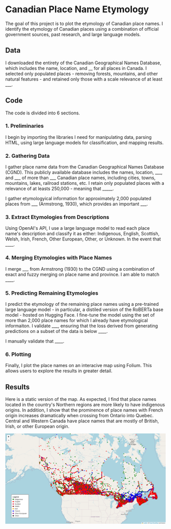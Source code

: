 # Canadian Place Name Etymology
The goal of this project is to plot the etymology of Canadian place names. I identify the etymology of Canadian places using a combination of official government sources, past research, and large language models.

## Data
I downloaded the entirety of the Canadian Geographical Names Database, which includes the name, location, and __ for all places in Canada. I selected only populated places - removing forests, mountains, and other natural features - and retained only those with a scale relevance of at least ___.

## Code

The code is divided into 6 sections.

### 1. Preliminaries
I begin by importing the libraries I need for manipulating data, parsing HTML, using large language models for classification, and mapping results.

### 2. Gathering Data
I gather place name data from the Canadian Geographical Names Database (CGND). This publicly available database includes the names, location, ___, and ___ of more than ___ Canadian place names, including cities, towns, mountains, lakes, railroad stations, etc. I retain only populated places with a relevance of at leasts 250,000 - meaning that _____.

I gather etymologyical information for approximately 2,000 populated places from ___ (Armstrong, 1930), which provides an important ___.

### 3. Extract Etymologies from Descriptions
Using OpenAI's API, I use a large language model to read each place name's description and classify it as either: Indigenous, English, Scottish, Welsh, Irish, French, Other European, Other, or Unknown. In the event that ____.

### 4. Merging Etymologies with Place Names

I merge ___ from Armstrong (1930) to the CGND using a combination of exact and fuzzy merging on place name and province. I am able to match ____.

### 5. Predicting Remaining Etymologies

I predict the etymology of the remaining place names using a pre-trained large language model - in particular, a distiled version of the RoBERTa base model - hosted on Hugging Face. I fine-tune the model using the set of more than 2,000 place names for which I already have etymological informaiton. I validate ___, ensuring that the loss derived from generating predictions on a subset of the data is below ____.

I manually validate that ____.

### 6. Plotting
Finally, I plot the place names on an interacive map using Folium. This allows users to explore the results in greater detail.

## Results
Here is a static version of the map. As expected, I find that place names located in the country's Northern regions are more likely to have indigenous origins. In addition, I show that the prominence of place names with French origin increases dramatically when crossing from Ontario into Quebec. Central and Western Canada have place names that are mostly of British, Irish, or other European origin.

<img src="https://github.com/robertialenti/Canadian-Place-Name-Etymology/raw/main/output/etymology_map.png">
